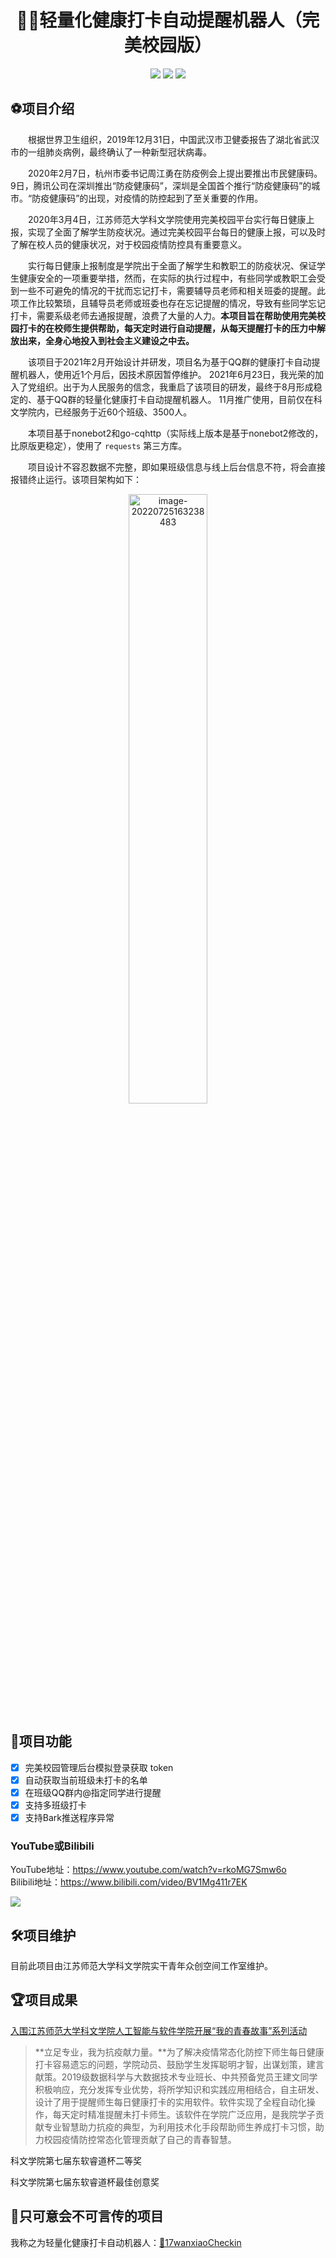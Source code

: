 <div align="center"><h1 align="center">🦠🤺轻量化健康打卡自动提醒机器人（完美校园版）</h1>


[![](https://img.shields.io/badge/Author-zhinushannan-red)](https://github.com/zhinushannan/)
[![](https://img.shields.io/github/license/zhinushannan/wanxiao_reported)](https://github.com/zhinushannan/wanxiao_reported/blob/main/LICENSE)
[![](https://www.oscs1024.com/platform/badge/zhinushannan/wanxiao_reported.svg)](https://www.oscs1024.com/cd/1528036731427835904)
</div>


## ⚽️项目介绍

&emsp;&emsp;根据世界卫生组织，2019年12月31日，中国武汉市卫健委报告了湖北省武汉市的一组肺炎病例，最终确认了一种新型冠状病毒。

&emsp;&emsp;2020年2月7日，杭州市委书记周江勇在防疫例会上提出要推出市民健康码。9日，腾讯公司在深圳推出“防疫健康码”，深圳是全国首个推行“防疫健康码”的城市。“防疫健康码”的出现，对疫情的防控起到了至关重要的作用。

&emsp;&emsp;2020年3月4日，江苏师范大学科文学院使用完美校园平台实行每日健康上报，实现了全面了解学生防疫状况。通过完美校园平台每日的健康上报，可以及时了解在校人员的健康状况，对于校园疫情防控具有重要意义。

&emsp;&emsp;实行每日健康上报制度是学院出于全面了解学生和教职工的防疫状况、保证学生健康安全的一项重要举措，然而，在实际的执行过程中，有些同学或教职工会受到一些不可避免的情况的干扰而忘记打卡，需要辅导员老师和相关班委的提醒。此项工作比较繁琐，且辅导员老师或班委也存在忘记提醒的情况，导致有些同学忘记打卡，需要系级老师去通报提醒，浪费了大量的人力。**本项目旨在帮助使用完美校园打卡的在校师生提供帮助，每天定时进行自动提醒，从每天提醒打卡的压力中解放出来，全身心地投入到社会主义建设之中去。**

&emsp;&emsp;该项目于2021年2月开始设计并研发，项目名为基于QQ群的健康打卡自动提醒机器人，使用近1个月后，因技术原因暂停维护。 2021年6月23日，我光荣的加入了党组织。出于为人民服务的信念，我重启了该项目的研发，最终于8月形成稳定的、基于QQ群的轻量化健康打卡自动提醒机器人。 11月推广使用，目前仅在科文学院内，已经服务于近60个班级、3500人。

&emsp;&emsp;本项目基于nonebot2和go-cqhttp（实际线上版本是基于nonebot2修改的，比原版更稳定），使用了 `requests` 第三方库。

&emsp;&emsp;项目设计不容忍数据不完整，即如果班级信息与线上后台信息不符，将会直接报错终止运行。该项目架构如下：


<div align="center"><img src="https://pic-go-zhinushannan-1304360121.cos.ap-nanjing.myqcloud.com/202208/202207251632440.png" alt="image-20220725163238483" style="width:50%;" /></div>



## 💫项目功能

* [x] 完美校园管理后台模拟登录获取 token
* [x] 自动获取当前班级未打卡的名单
* [x] 在班级QQ群内@指定同学进行提醒
* [x] 支持多班级打卡
* [x] 支持Bark推送程序异常

### YouTube或Bilibili
YouTube地址：https://www.youtube.com/watch?v=rkoMG7Smw6o   
Bilibili地址：https://www.bilibili.com/video/BV1Mg411r7EK   

[![](https://res.cloudinary.com/marcomontalbano/image/upload/v1661094833/video_to_markdown/images/youtube--rkoMG7Smw6o-c05b58ac6eb4c4700831b2b3070cd403.jpg)](https://www.youtube.com/watch?v=rkoMG7Smw6o "")



## 🛠项目维护

目前此项目由江苏师范大学科文学院实干青年众创空间工作室维护。

## 🏆项目成果

[入围江苏师范大学科文学院人工智能与软件学院开展“我的青春故事”系列活动](http://kwxy.jsnu.edu.cn/39/82/c7398a342402/page.htm)

> **立足专业，我为抗疫献力量。**为了解决疫情常态化防控下师生每日健康打卡容易遗忘的问题，学院动员、鼓励学生发挥聪明才智，出谋划策，建言献策。2019级数据科学与大数据技术专业班长、中共预备党员王建文同学积极响应，充分发挥专业优势，将所学知识和实践应用相结合，自主研发、设计了用于提醒师生每日健康打卡的实用软件。软件实现了全程自动化操作，每天定时精准提醒未打卡师生。该软件在学院广泛应用，是我院学子贡献专业智慧助力抗疫的典型，为利用技术化手段帮助师生养成打卡习惯，助力校园疫情防控常态化管理贡献了自己的青春智慧。

科文学院第七届东软睿道杯二等奖

科文学院第七届东软睿道杯最佳创意奖

## 🧘只可意会不可言传的项目

我称之为轻量化健康打卡自动机器人：[🌈17wanxiaoCheckin](https://github.com/ReaJason/17wanxiaoCheckin)

